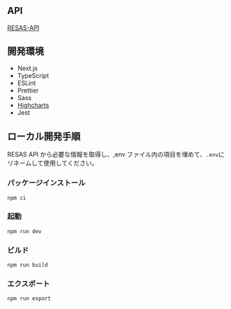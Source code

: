 #

## API

[RESAS-API](https://opendata.resas-portal.go.jp/)

## 開発環境

- Next.js
- TypeScript
- ESLint
- Prettier
- Sass
- [Highcharts](https://www.highcharts.com/)
- Jest

## ローカル開発手順

RESAS API から必要な情報を取得し、,env ファイル内の項目を埋めて、`.env`にリネームして使用してください。

### パッケージインストール

```
npm ci
```

### 起動

```
npm run dev
```

### ビルド

```
npm run build
```

### エクスポート

```
npm run export
```
